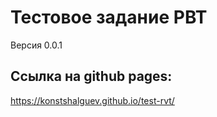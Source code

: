 # **Тестовое задание РВТ**

Версия 0.0.1


## Ссылка на github pages:
https://konstshalguev.github.io/test-rvt/